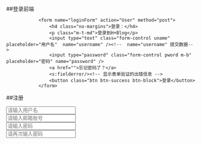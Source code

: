 ##登录前端
<!--提交数据表单  -->
                <form name="loginForm" action="User" method="post">
                    <h4 class="no-margins">登录：</h4>
                    <p class="m-t-md">登录到H+Blog</p>
                    <input type="text" class="form-control uname" placeholder="用户名"  name="username" /><!--  name="username" 提交数据-->
                    <input type="password" class="form-control pword m-b" placeholder="密码" name="password" />
                    <a href="">忘记密码了？</a>
                    <s:fielderror/><!-- 显示表单验证的出错信息 -->
                    <button class="btn btn-success btn-block">登录</button>
                </form>
             
##注册
<form class="m-t" role="form" action="login.jsp">
                <div class="form-group">
                    <input type="text" class="form-control" placeholder="请输入用户名" required="" name="username">
                </div>
                <div class="form-group">
                    <input type="email" class="form-control" placeholder="请输入邮箱账号" required="" name="email">
                </div>
                <div class="form-group">
                    <input type="password" class="form-control" placeholder="请输入密码" required="" name="password">
                </div>
                <div class="form-group">
                    <input type="password" class="form-control" placeholder="请再次输入密码" required="" name="passagain">
                </div>                
           